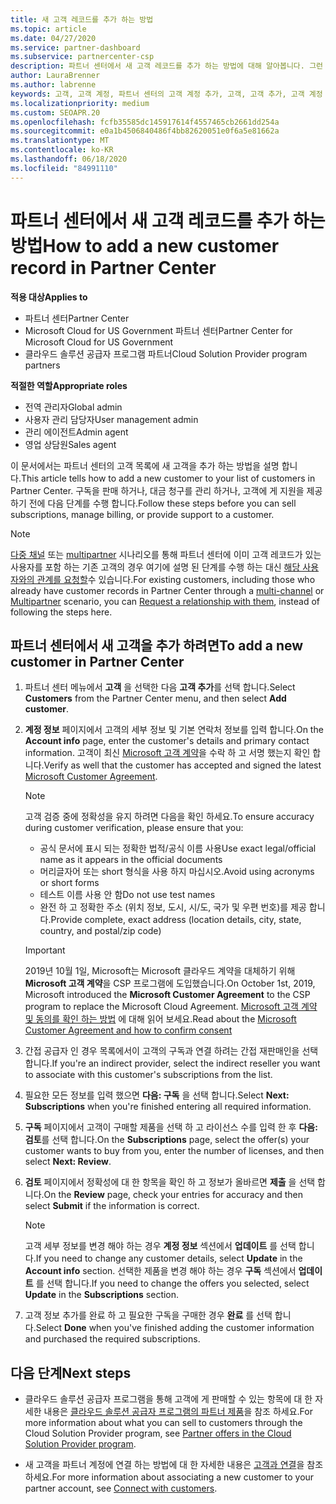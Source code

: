 ```yaml
---
title: 새 고객 레코드를 추가 하는 방법
ms.topic: article
ms.date: 04/27/2020
ms.service: partner-dashboard
ms.subservice: partnercenter-csp
description: 파트너 센터에서 새 고객 레코드를 추가 하는 방법에 대해 알아봅니다. 그런 다음 고객 구독을 판매 하거나, 대금 청구를 관리 하거나, 고객 지원 서비스를 제공할 수 있습니다.
author: LauraBrenner
ms.author: labrenne
keywords: 고객, 고객 계정, 파트너 센터의 고객 계정 추가, 고객, 고객 추가, 고객 계정 만들기
ms.localizationpriority: medium
ms.custom: SEOAPR.20
ms.openlocfilehash: fcfb35585dc145917614f4557465cb2661dd254a
ms.sourcegitcommit: e0a1b4506840486f4bb82620051e0f6a5e81662a
ms.translationtype: MT
ms.contentlocale: ko-KR
ms.lasthandoff: 06/18/2020
ms.locfileid: "84991110"
---
```

# <a name="how-to-add-a-new-customer-record-in-partner-center"></a><span data-ttu-id="df8e4-105">파트너 센터에서 새 고객 레코드를 추가 하는 방법</span><span class="sxs-lookup"><span data-stu-id="df8e4-105">How to add a new customer record in Partner Center</span></span>

<span data-ttu-id="df8e4-106">**적용 대상**</span><span class="sxs-lookup"><span data-stu-id="df8e4-106">**Applies to**</span></span>

- <span data-ttu-id="df8e4-107">파트너 센터</span><span class="sxs-lookup"><span data-stu-id="df8e4-107">Partner Center</span></span>
- <span data-ttu-id="df8e4-108">Microsoft Cloud for US Government 파트너 센터</span><span class="sxs-lookup"><span data-stu-id="df8e4-108">Partner Center for Microsoft Cloud for US Government</span></span>
- <span data-ttu-id="df8e4-109">클라우드 솔루션 공급자 프로그램 파트너</span><span class="sxs-lookup"><span data-stu-id="df8e4-109">Cloud Solution Provider program partners</span></span>

<span data-ttu-id="df8e4-110">**적절한 역할**</span><span class="sxs-lookup"><span data-stu-id="df8e4-110">**Appropriate roles**</span></span>

- <span data-ttu-id="df8e4-111">전역 관리자</span><span class="sxs-lookup"><span data-stu-id="df8e4-111">Global admin</span></span>
- <span data-ttu-id="df8e4-112">사용자 관리 담당자</span><span class="sxs-lookup"><span data-stu-id="df8e4-112">User management admin</span></span>
- <span data-ttu-id="df8e4-113">관리 에이전트</span><span class="sxs-lookup"><span data-stu-id="df8e4-113">Admin agent</span></span>
- <span data-ttu-id="df8e4-114">영업 상담원</span><span class="sxs-lookup"><span data-stu-id="df8e4-114">Sales agent</span></span>

<span data-ttu-id="df8e4-115">이 문서에서는 파트너 센터의 고객 목록에 새 고객을 추가 하는 방법을 설명 합니다.</span><span class="sxs-lookup"><span data-stu-id="df8e4-115">This article tells how to add a new customer to your list of customers in Partner Center.</span></span> <span data-ttu-id="df8e4-116">구독을 판매 하거나, 대금 청구를 관리 하거나, 고객에 게 지원을 제공 하기 전에 다음 단계를 수행 합니다.</span><span class="sxs-lookup"><span data-stu-id="df8e4-116">Follow these steps before you can sell subscriptions, manage billing, or provide support to a customer.</span></span>

>[!NOTE]
><span data-ttu-id="df8e4-117">[다중 채널](multichannel.md) 또는 [multipartner](multipartner.md) 시나리오를 통해 파트너 센터에 이미 고객 레코드가 있는 사용자를 포함 하는 기존 고객의 경우 여기에 설명 된 단계를 수행 하는 대신 [해당 사용자와의 관계를 요청할](request-a-relationship-with-a-customer.md)수 있습니다.</span><span class="sxs-lookup"><span data-stu-id="df8e4-117">For existing customers, including those who already have customer records in Partner Center through a [multi-channel](multichannel.md) or [Multipartner](multipartner.md) scenario, you can [Request a relationship with them](request-a-relationship-with-a-customer.md), instead of following the steps here.</span></span>

## <a name="to-add-a-new-customer-in-partner-center"></a><span data-ttu-id="df8e4-118">파트너 센터에서 새 고객을 추가 하려면</span><span class="sxs-lookup"><span data-stu-id="df8e4-118">To add a new customer in Partner Center</span></span>

1. <span data-ttu-id="df8e4-119">파트너 센터 메뉴에서 **고객** 을 선택한 다음 **고객 추가**를 선택 합니다.</span><span class="sxs-lookup"><span data-stu-id="df8e4-119">Select **Customers** from the Partner Center menu, and then select **Add customer**.</span></span>

2. <span data-ttu-id="df8e4-120">**계정 정보** 페이지에서 고객의 세부 정보 및 기본 연락처 정보를 입력 합니다.</span><span class="sxs-lookup"><span data-stu-id="df8e4-120">On the **Account info** page, enter the customer's details and primary contact information.</span></span> <span data-ttu-id="df8e4-121">고객이 최신 [Microsoft 고객 계약](agreements.md)을 수락 하 고 서명 했는지 확인 합니다.</span><span class="sxs-lookup"><span data-stu-id="df8e4-121">Verify as well that the customer has accepted and signed the latest [Microsoft Customer Agreement](agreements.md).</span></span>

   >[!NOTE]
   >
   ><span data-ttu-id="df8e4-122">고객 검증 중에 정확성을 유지 하려면 다음을 확인 하세요.</span><span class="sxs-lookup"><span data-stu-id="df8e4-122">To ensure accuracy during customer verification, please ensure that you:</span></span>
   >
   >- <span data-ttu-id="df8e4-123">공식 문서에 표시 되는 정확한 법적/공식 이름 사용</span><span class="sxs-lookup"><span data-stu-id="df8e4-123">Use exact legal/official name as it appears in the official documents</span></span>
   >- <span data-ttu-id="df8e4-124">머리글자어 또는 short 형식을 사용 하지 마십시오.</span><span class="sxs-lookup"><span data-stu-id="df8e4-124">Avoid using acronyms or short forms</span></span>
   >- <span data-ttu-id="df8e4-125">테스트 이름 사용 안 함</span><span class="sxs-lookup"><span data-stu-id="df8e4-125">Do not use test names</span></span>
   >- <span data-ttu-id="df8e4-126">완전 하 고 정확한 주소 (위치 정보, 도시, 시/도, 국가 및 우편 번호)를 제공 합니다.</span><span class="sxs-lookup"><span data-stu-id="df8e4-126">Provide complete, exact address (location details, city, state, country, and postal/zip code)</span></span>

   >[!IMPORTANT]
   > <span data-ttu-id="df8e4-127">2019년 10월 1일, Microsoft는 Microsoft 클라우드 계약을 대체하기 위해 **Microsoft 고객 계약**을 CSP 프로그램에 도입했습니다.</span><span class="sxs-lookup"><span data-stu-id="df8e4-127">On October 1st, 2019, Microsoft introduced the **Microsoft Customer Agreement** to the CSP program to replace the Microsoft Cloud Agreement.</span></span> <span data-ttu-id="df8e4-128">[Microsoft 고객 계약 및 동의를 확인 하는 방법](confirm-customer-agreement.md) 에 대해 읽어 보세요.</span><span class="sxs-lookup"><span data-stu-id="df8e4-128">Read about the [Microsoft Customer Agreement and how to confirm consent](confirm-customer-agreement.md)</span></span>
  
3. <span data-ttu-id="df8e4-129">간접 공급자 인 경우 목록에서이 고객의 구독과 연결 하려는 간접 재판매인을 선택 합니다.</span><span class="sxs-lookup"><span data-stu-id="df8e4-129">If you're an indirect provider, select the indirect reseller you want to associate with this customer's subscriptions from the list.</span></span>

4. <span data-ttu-id="df8e4-130">필요한 모든 정보를 입력 했으면 **다음: 구독** 을 선택 합니다.</span><span class="sxs-lookup"><span data-stu-id="df8e4-130">Select **Next: Subscriptions** when you're finished entering all required information.</span></span>

5. <span data-ttu-id="df8e4-131">**구독** 페이지에서 고객이 구매할 제품을 선택 하 고 라이선스 수를 입력 한 후 **다음: 검토**를 선택 합니다.</span><span class="sxs-lookup"><span data-stu-id="df8e4-131">On the **Subscriptions** page, select the offer(s) your customer wants to buy from you, enter the number of licenses, and then select **Next: Review**.</span></span>

6. <span data-ttu-id="df8e4-132">**검토** 페이지에서 정확성에 대 한 항목을 확인 하 고 정보가 올바르면 **제출** 을 선택 합니다.</span><span class="sxs-lookup"><span data-stu-id="df8e4-132">On the **Review** page, check your entries for accuracy and then select **Submit** if the information is correct.</span></span>

   >[!NOTE]
   ><span data-ttu-id="df8e4-133">고객 세부 정보를 변경 해야 하는 경우 **계정 정보** 섹션에서 **업데이트** 를 선택 합니다.</span><span class="sxs-lookup"><span data-stu-id="df8e4-133">If you need to change any customer details, select **Update** in the **Account info** section.</span></span> <span data-ttu-id="df8e4-134">선택한 제품을 변경 해야 하는 경우 **구독** 섹션에서 **업데이트** 를 선택 합니다.</span><span class="sxs-lookup"><span data-stu-id="df8e4-134">If you need to change the offers you selected, select **Update** in the **Subscriptions** section.</span></span>

7. <span data-ttu-id="df8e4-135">고객 정보 추가를 완료 하 고 필요한 구독을 구매한 경우 **완료** 를 선택 합니다.</span><span class="sxs-lookup"><span data-stu-id="df8e4-135">Select **Done** when you've finished adding the customer information and purchased the required subscriptions.</span></span>

## <a name="next-steps"></a><span data-ttu-id="df8e4-136">다음 단계</span><span class="sxs-lookup"><span data-stu-id="df8e4-136">Next steps</span></span>

- <span data-ttu-id="df8e4-137">클라우드 솔루션 공급자 프로그램을 통해 고객에 게 판매할 수 있는 항목에 대 한 자세한 내용은 [클라우드 솔루션 공급자 프로그램의 파트너 제품](csp-offers.md)을 참조 하세요.</span><span class="sxs-lookup"><span data-stu-id="df8e4-137">For more information about what you can sell to customers through the Cloud Solution Provider program, see [Partner offers in the Cloud Solution Provider program](csp-offers.md).</span></span>

- <span data-ttu-id="df8e4-138">새 고객을 파트너 계정에 연결 하는 방법에 대 한 자세한 내용은 [고객과 연결](customer-accounts.md)을 참조 하세요.</span><span class="sxs-lookup"><span data-stu-id="df8e4-138">For more information about associating a new customer to your partner account, see [Connect with customers](customer-accounts.md).</span></span>
